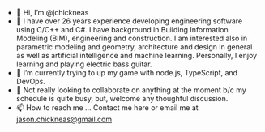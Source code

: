 - 👋 Hi, I’m @jchickneas
- 👀 I have over 26 years experience developing engineering software using C/C++ and C#.  I have background in Building Information Modeling (BIM), engineering and construction.  I am interested also in parametric modeling and geometry, architecture and design in general as well as artificial intelligence and machine learning.  Personally, I enjoy learning and playing electric bass guitar.
- 🌱 I’m currently trying to up my game with node.js, TypeScript, and DevOps.
- 💞️ Not really looking to collaborate on anything at the moment b/c my schedule is quite busy, but, welcome any thoughful discussion.
- 📫 How to reach me ... Contact me here or email me at jason.chickneas@gmail.com

<!---
jchickneas/jchickneas is a ✨ special ✨ repository because its `README.md` (this file) appears on your GitHub profile.
You can click the Preview link to take a look at your changes.
--->
